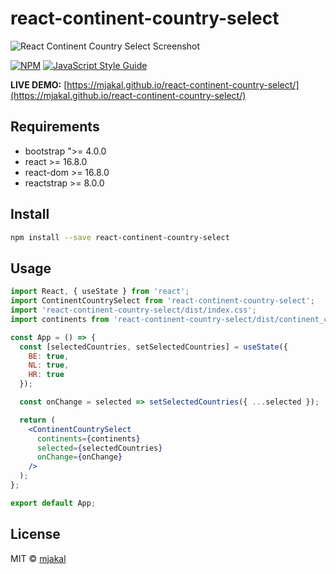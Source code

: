 # react-continent-country-select

![React Continent Country Select Screenshot](https://i.ibb.co/FmKrGMJ/react-continent-country-select.png)

[![NPM](https://img.shields.io/npm/v/react-continent-country-select.svg)](https://www.npmjs.com/package/react-continent-country-select) [![JavaScript Style Guide](https://img.shields.io/badge/code_style-standard-brightgreen.svg)](https://standardjs.com)

**LIVE DEMO:** [https://mjakal.github.io/react-continent-country-select/](https://mjakal.github.io/react-continent-country-select/)

## Requirements

- bootstrap ">= 4.0.0
- react >= 16.8.0
- react-dom >= 16.8.0
- reactstrap >= 8.0.0

## Install

```bash
npm install --save react-continent-country-select
```

## Usage

```jsx
import React, { useState } from 'react';
import ContinentCountrySelect from 'react-continent-country-select';
import 'react-continent-country-select/dist/index.css';
import continents from 'react-continent-country-select/dist/continent_countries.json';

const App = () => {
  const [selectedCountries, setSelectedCountries] = useState({
    BE: true,
    NL: true,
    HR: true
  });

  const onChange = selected => setSelectedCountries({ ...selected });

  return (
    <ContinentCountrySelect
      continents={continents}
      selected={selectedCountries}
      onChange={onChange}
    />
  );
};

export default App;
```

## License

MIT © [mjakal](https://github.com/mjakal)
